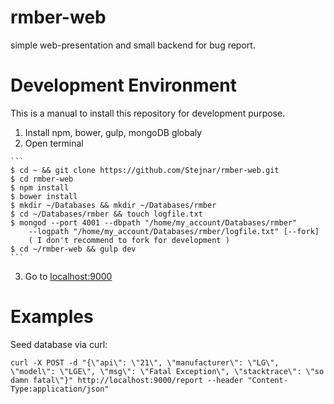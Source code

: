 # rmber-web

  simple web-presentation and small backend for bug report.

# Development Environment

  This is a manual to install this repository for development purpose.

  1. Install npm, bower, gulp, mongoDB globaly
  2. Open terminal

    ```
    $ cd ~ && git clone https://github.com/Stejnar/rmber-web.git
    $ cd rmber-web
    $ npm install
    $ bower install
    $ mkdir ~/Databases && mkdir ~/Databases/rmber
    $ cd ~/Databases/rmber && touch logfile.txt
    $ mongod --port 4001 --dbpath "/home/my_account/Databases/rmber"
        --logpath "/home/my_account/Databases/rmber/logfile.txt" [--fork]
        ( I don't recommend to fork for development )
    $ cd ~/rmber-web && gulp dev
    ```

  3. Go to [localhost:9000](http://localhost:9000/)

# Examples

 Seed database via curl:

```
curl -X POST -d "{\"api\": \"21\", \"manufacturer\": \"LG\", \"model\": \"LGE\", \"msg\": \"Fatal Exception\", \"stacktrace\": \"so damn fatal\"}" http://localhost:9000/report --header "Content-Type:application/json"
```
